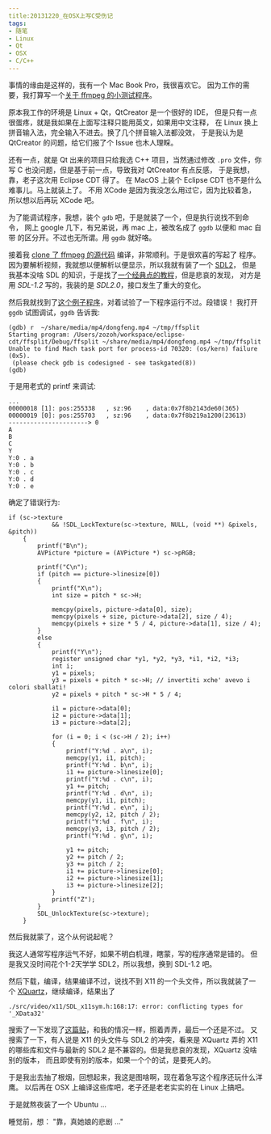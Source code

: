 ```yaml
---
title:20131220_在OSX上写C受伤记
tags:
- 随笔
- Linux
- Qt
- OSX
- C/C++
---
```


事情的缘由是这样的，我有一个 Mac Book Pro，我很喜欢它。
因为工作的需要，我打算写一个[关于 ffmpeg 的小测试程序][l0]。

原本我工作的环境是 Linux + Qt，QtCreator 是一个很好的 IDE，
但是只有一点很蛋疼，就是我如果在上面写注释只能用英文，如果用中文注释，
在 Linux 换上拼音输入法，完全输入不进去。换了几个拼音输入法都没效，
于是我认为是 QtCreator 的问题，给它们报了个 Issue 也木人理睬。

还有一点，就是 Qt 出来的项目只给我选 C++ 项目，当然通过修改 `.pro`
文件，你写 C 也没问题，但是基于前一点，导致我对 QtCreator 有点反感，
于是我想，靠，老子这次用 Eclipse CDT 得了。
在 MacOS 上装个 Eclipse CDT 也不是什么难事儿。马上就装上了。
不用 XCode 是因为我没怎么用过它，因为比较着急，所以想以后再玩 XCode 吧。

为了能调试程序，我想，装个 `gdb` 吧，于是就装了一个，但是执行说找不到命令，
网上 google 几下，有兄弟说，再 mac 上，被改名成了 `ggdb` 以便和 mac 自带
的区分开。不过也无所谓。用 `ggdb` 就好咯。

接着我 [clone 了 ffmpeg 的源代码][l1] 编译，非常顺利。于是很欢喜的写起了
程序。因为要解析视频，我就想以便解析以便显示，所以我就有装了一个 [SDL2][l2]，
但是我基本没啥 SDL 的知识，于是找了[一个经典点的教程][l3]，但是悲哀的发现，
对方是用 *SDL-1.2* 写的，我装的是 *SDL2.0*，接口发生了重大的变化。

然后我就找到了[这个例子程序][l4]，对着试验了一下程序运行不过。段错误！
我打开 `ggdb` 试图调试，`ggdb` 告诉我:

    (gdb) r  ~/share/media/mp4/dongfeng.mp4 ~/tmp/ffsplit
    Starting program: /Users/zozoh/workspace/eclipse-cdt/ffsplit/Debug/ffsplit ~/share/media/mp4/dongfeng.mp4 ~/tmp/ffsplit
    Unable to find Mach task port for process-id 70320: (os/kern) failure (0x5).
     (please check gdb is codesigned - see taskgated(8))
    (gdb) 

于是用老式的 printf 来调试:
    
    ...
    00000018 [1]: pos:255338   , sz:96    , data:0x7f8b2143de60(365) 
    00000019 [0]: pos:255703   , sz:96    , data:0x7f8b219a1200(23613) 
    ----------------------> 0
    A
    B
    C
    Y
    Y:0 . a
    Y:0 . b
    Y:0 . c
    Y:0 . d
    Y:0 . e

确定了错误行为:

    if (sc->texture
                && !SDL_LockTexture(sc->texture, NULL, (void **) &pixels, &pitch))
        {
            printf("B\n");
            AVPicture *picture = (AVPicture *) sc->pRGB;

            printf("C\n");
            if (pitch == picture->linesize[0])
            {
                printf("X\n");
                int size = pitch * sc->H;

                memcpy(pixels, picture->data[0], size);
                memcpy(pixels + size, picture->data[2], size / 4);
                memcpy(pixels + size * 5 / 4, picture->data[1], size / 4);
            }
            else
            {
                printf("Y\n");
                register unsigned char *y1, *y2, *y3, *i1, *i2, *i3;
                int i;
                y1 = pixels;
                y3 = pixels + pitch * sc->H; // invertiti xche' avevo i colori sballati!
                y2 = pixels + pitch * sc->H * 5 / 4;

                i1 = picture->data[0];
                i2 = picture->data[1];
                i3 = picture->data[2];

                for (i = 0; i < (sc->H / 2); i++)
                {
                    printf("Y:%d . a\n", i);
                    memcpy(y1, i1, pitch);
                    printf("Y:%d . b\n", i);
                    i1 += picture->linesize[0];
                    printf("Y:%d . c\n", i);
                    y1 += pitch;
                    printf("Y:%d . d\n", i);
                    memcpy(y1, i1, pitch);
                    printf("Y:%d . e\n", i);
                    memcpy(y2, i2, pitch / 2);
                    printf("Y:%d . f\n", i);
                    memcpy(y3, i3, pitch / 2);
                    printf("Y:%d . g\n", i);

                    y1 += pitch;
                    y2 += pitch / 2;
                    y3 += pitch / 2;
                    i1 += picture->linesize[0];
                    i2 += picture->linesize[1];
                    i3 += picture->linesize[2];
                }
                printf("Z");
            }
            SDL_UnlockTexture(sc->texture);
        }

然后我就蒙了，这个从何说起呢？

我这人通常写程序运气不好，如果不明白机理，瞎蒙，写的程序通常是错的。
但是我又没时间花个1-2天学学 SDL2，所以我想，换到 SDL-1.2 吧。

然后下载，编译，结果编译不过，说找不到 X11 的一个头文件，所以我就装了一个
[XQuartz][l5]，继续编译，结果出了 

    ./src/video/x11/SDL_x11sym.h:168:17: error: conflicting types for '_XData32'

搜索了一下发现了[这篇贴][l6]，和我的情况一样，照着弄弄，最后一个还是不过。
又搜索了一下，有人说是 X11 的头文件与 SDL2 的冲突，看来是 XQuartz 弄的
X11 的哪些库和文件与最新的 SDL2 是不兼容的。但是我悲哀的发现，XQuartz 没啥别的版本，
而且即使有别的版本，如果一个个的试，是要死人的。

于是我出去抽了根烟，回想起来，我这是图啥啊，现在着急写这个程序还玩什么洋鹰。
以后再在 OSX 上编译这些库吧，老子还是老老实实的在 Linux 上搞吧。

于是就熬夜装了一个 Ubuntu ...

睡觉前，想： "靠，真她娘的悲剧 ..."

[l0]: https://github.com/zozoh/zffmpeg
[l1]: https://github.com/FFmpeg/FFmpeg
[l2]: http://www.libsdl.org/
[l3]: http://dranger.com/ffmpeg/ffmpeg.html
[l4]: http://www.libsdl.org/blog/files/yuvspeedtest.c
[l5]: http://xquartz.macosforge.org/landing/
[l6]: http://blog.shengbin.me/posts/build-ffmpeg-on-os-x/